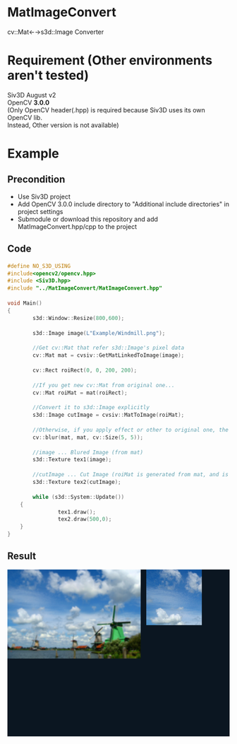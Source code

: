 # MatImageConvert
cv::Mat←→s3d::Image Converter

# Requirement (Other environments aren't tested)
Siv3D August v2  
OpenCV **3.0.0**   
 (Only OpenCV header(.hpp) is required because Siv3D uses its own OpenCV lib.  
  Instead, Other version is not available)

# Example

## Precondition

- Use Siv3D project
- Add OpenCV 3.0.0 include directory to "Additional include directories" in project settings
- Submodule or download this repository and add MatImageConvert.hpp/cpp to the project 

## Code
```cpp
#define NO_S3D_USING
#include<opencv2/opencv.hpp>
#include <Siv3D.hpp>
#include "../MatImageConvert/MatImageConvert.hpp"

void Main()
{
        s3d::Window::Resize(800,600);

        s3d::Image image(L"Example/Windmill.png");

        //Get cv::Mat that refer s3d::Image's pixel data 
        cv::Mat mat = cvsiv::GetMatLinkedToImage(image);        

        cv::Rect roiRect(0, 0, 200, 200);

        //If you get new cv::Mat from original one...
        cv::Mat roiMat = mat(roiRect);

        //Convert it to s3d::Image explicitly
        s3d::Image cutImage = cvsiv::MatToImage(roiMat);

        //Otherwise, if you apply effect or other to original one, the change is applied to s3d::Image 
        cv::blur(mat, mat, cv::Size(5, 5));
        
        //image ... Blured Image (from mat) 
        s3d::Texture tex1(image);

        //cutImage ... Cut Image (roiMat is generated from mat, and is converted by cvsiv::MatToImage)
        s3d::Texture tex2(cutImage);

        while (s3d::System::Update())
	{
                tex1.draw();
                tex2.draw(500,0);
	}
}
```

## Result
![Image](https://github.com/saji-spoon/MatImageConvert/blob/img/windmill.png)

